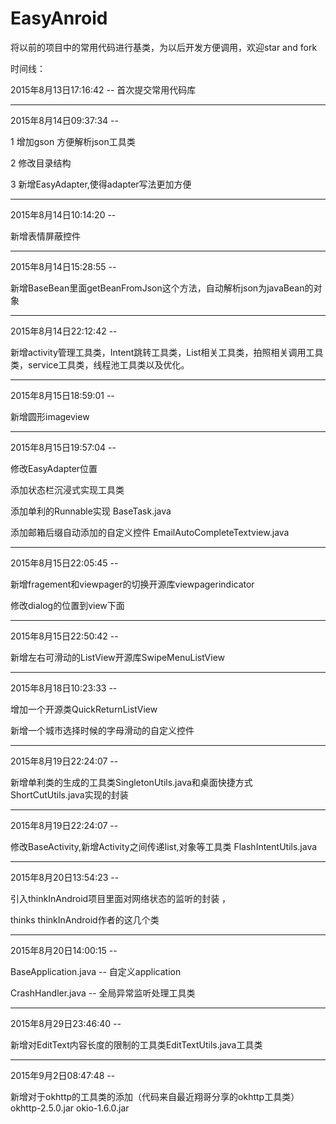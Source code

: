 # EasyAnroid
将以前的项目中的常用代码进行基类，为以后开发方便调用，欢迎star and fork 

时间线：

2015年8月13日17:16:42 -- 首次提交常用代码库

----------

2015年8月14日09:37:34 -- 

1 增加gson 方便解析json工具类

2 修改目录结构

3 新增EasyAdapter,使得adapter写法更加方便

----------

2015年8月14日10:14:20 -- 

新增表情屏蔽控件

----------

2015年8月14日15:28:55 -- 

新增BaseBean里面getBeanFromJson这个方法，自动解析json为javaBean的对象

----------

2015年8月14日22:12:42 --

新增activity管理工具类，Intent跳转工具类，List相关工具类，拍照相关调用工具类，service工具类，线程池工具类以及优化。


----------

2015年8月15日18:59:01 --

新增圆形imageview


----------
2015年8月15日19:57:04 --

修改EasyAdapter位置

添加状态栏沉浸式实现工具类

添加单利的Runnable实现 BaseTask.java

添加邮箱后缀自动添加的自定义控件  EmailAutoCompleteTextview.java


----------

2015年8月15日22:05:45 --

新增fragement和viewpager的切换开源库viewpagerindicator

修改dialog的位置到view下面

----------

2015年8月15日22:50:42 --

新增左右可滑动的ListView开源库SwipeMenuListView

----------

2015年8月18日10:23:33 --

增加一个开源类QuickReturnListView

新增一个城市选择时候的字母滑动的自定义控件

----------

2015年8月19日22:24:07 --

新增单利类的生成的工具类SingletonUtils.java和桌面快捷方式ShortCutUtils.java实现的封装

----------

2015年8月19日22:24:07 --

修改BaseActivity,新增Activity之间传递list,对象等工具类 FlashIntentUtils.java

----------

2015年8月20日13:54:23 --

引入thinkInAndroid项目里面对网络状态的监听的封装 ，

thinks thinkInAndroid作者的这几个类

----------

2015年8月20日14:00:15 --

BaseApplication.java -- 自定义application

CrashHandler.java -- 全局异常监听处理工具类

----------

2015年8月29日23:46:40 --

新增对EditText内容长度的限制的工具类EditTextUtils.java工具类

----------

2015年9月2日08:47:48 --

新增对于okhttp的工具类的添加（代码来自最近翔哥分享的okhttp工具类）
okhttp-2.5.0.jar
okio-1.6.0.jar



